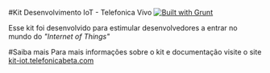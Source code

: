 #Kit Desenvolvimento IoT - Telefonica Vivo
[![Built with Grunt](https://cdn.gruntjs.com/builtwith.png)](http://gruntjs.com/)

Esse kit foi desenvolvido para estimular desenvolvedores a entrar no mundo do *"Internet of Things"*

#Saiba mais
Para mais informações sobre o kit e documentação visite o site [kit-iot.telefonicabeta.com](kit-iot.telefonicabeta.com)
